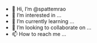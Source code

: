 - 👋 Hi, I’m @spattemrao
- 👀 I’m interested in ...
- 🌱 I’m currently learning ...
- 💞️ I’m looking to collaborate on ...
- 📫 How to reach me ...

<!---
spattemrao/spattemrao is a ✨ special ✨ repository because its `README.md` (this file) appears on your GitHub profile.
You can click the Preview link to take a look at your changes.
--->
